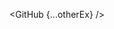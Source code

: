 <script>
  import { GitHub } from 'svelte-shields'
  import type { GitHubVersionPropsType } from 'svelte-shields';
  
  const otherEx: GitHubVersionPropsType = {
    user: 'shinokada',
    repo: 'tera',
    cacheSeconds: '86400',
  }
</script>

<GitHub {...otherEx} />